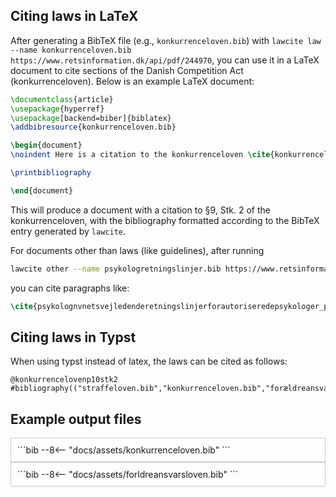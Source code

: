 ## Citing laws in LaTeX

After generating a BibTeX file (e.g., `konkurrenceloven.bib`) with `lawcite law --name konkurrenceloven.bib https://www.retsinformation.dk/api/pdf/244970`, you can use it in a LaTeX document to cite sections of the Danish Competition Act (konkurrenceloven). Below is an example LaTeX document:

```latex
\documentclass{article}
\usepackage{hyperref}
\usepackage[backend=biber]{biblatex}
\addbibresource{konkurrenceloven.bib}

\begin{document}
\noindent Here is a citation to the konkurrenceloven \cite{konkurrencelovenp9stk2}.

\printbibliography

\end{document}
```
This will produce a document with a citation to §9, Stk. 2 of the konkurrenceloven, with the bibliography formatted according to the BibTeX entry generated by `lawcite`.

For documents other than laws (like guidelines), after running 
```bash
lawcite other --name psykologretningslinjer.bib https://www.retsinformation.dk/api/pdf/233142
```
you can cite paragraphs like:
```latex
\cite{psykolognvnetsvejledenderetningslinjerforautoriseredepsykologer_para1}
```

## Citing laws in Typst
When using typst instead of latex, the laws can be cited as follows:
```typst
@konkurrencelovenp10stk2
#bibliography(("straffeloven.bib","konkurrenceloven.bib","forældreansvarsloven.bib"),full:true)
```




## Example output files
<div style="max-height: 400px; overflow-y: auto; border: 1px solid #ccc; padding: 10px;" markdown="1">
```bib
--8<-- "docs/assets/konkurrenceloven.bib"
```
</div>

<div style="max-height: 400px; overflow-y: auto; border: 1px solid #ccc; padding: 10px;" markdown="1">
```bib
--8<-- "docs/assets/forldreansvarsloven.bib"
```
</div>

